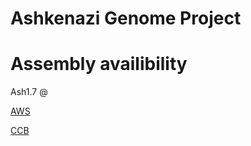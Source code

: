 # Ashkenazi Genome Project

# Assembly availibility

Ash1.7 @

[AWS](https://ashkenazi-genome.s3.us-east-2.amazonaws.com/Ash1.7.fa.gz) 

[CCB](ftp://ftp.ccb.jhu.edu/pub/dpuiu/Homo_sapiens/Ash1.7/Ash1.7.fa.gz)


